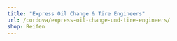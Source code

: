```yaml
---
title: "Express Oil Change & Tire Engineers"
url: /cordova/express-oil-change-und-tire-engineers/
shop: Reifen
---
```

